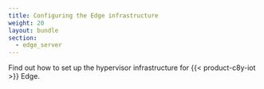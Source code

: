 ```yaml
---
title: Configuring the Edge infrastructure
weight: 20
layout: bundle
section:
  - edge_server
---
```


Find out how to set up the hypervisor infrastructure for {{< product-c8y-iot >}} Edge.
